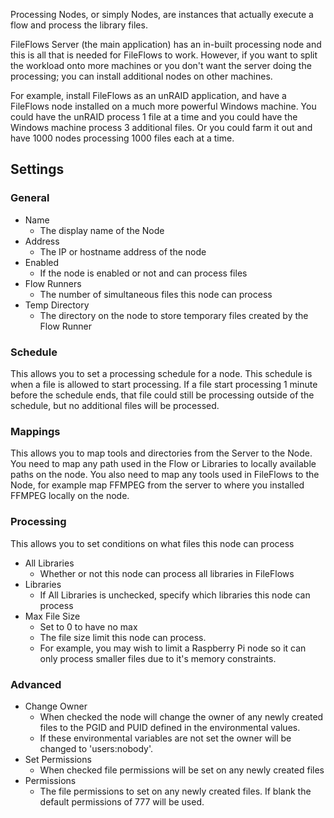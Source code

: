 Processing Nodes, or simply Nodes, are instances that actually execute a flow and process the library files.

FileFlows Server (the main application) has an in-built processing node and this is all that is needed for FileFlows to work.  However, if you want to split the workload onto more machines or you don't want the server doing the processing; you can install additional nodes on other machines.

For example, install FileFlows as an unRAID application, and have a FileFlows node installed on a much more powerful Windows machine.  You could have the unRAID process 1 file at a time and you could have the Windows machine process 3 additional files.  Or you could farm it out and have 1000 nodes processing 1000 files each at a time. 

## Settings
### General
* Name
  * The display name of the Node
* Address
  * The IP or hostname address of the node
* Enabled
  * If the node is enabled or not and can process files
* Flow Runners
  * The number of simultaneous files this node can process
* Temp Directory
  * The directory on the node to store temporary files created by the Flow Runner

### Schedule
This allows you to set a processing schedule for a node.
This schedule is when a file is allowed to start processing.  If a file start processing 1 minute before the schedule ends, that file could still be processing outside of the schedule, but no additional files will be processed.

### Mappings
This allows you to map tools and directories from the Server to the Node.
You need to map any path used in the Flow or Libraries to locally available paths on the node.
You also need to map any tools used in FileFlows to the Node, for example map FFMPEG from the server to where you installed FFMPEG locally on the node.

### Processing
This allows you to set conditions on what files this node can process
* All Libraries
  * Whether or not this node can process all libraries in FileFlows
* Libraries
  * If All Libraries is unchecked, specify which libraries this node can process
* Max File Size
  * Set to 0 to have no max
  * The file size limit this node can process.
  * For example, you may wish to limit a Raspberry Pi node so it can only process smaller files due to it's memory constraints.

### Advanced
* Change Owner
  * When checked the node will change the owner of any newly created files to the PGID and PUID defined in the environmental values.
  * If these environmental variables are not set the owner will be changed to 'users:nobody'.
* Set Permissions 
  * When checked file permissions will be set on any newly created files
* Permissions
  * The file permissions to set on any newly created files.  If blank the default permissions of 777 will be used.